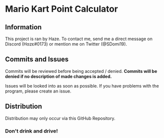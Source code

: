 <h1>Mario Kart Point Calculator</h1>

<h2>Information</h2>
<p>This project is ran by Haze. To contact me, send me a direct message on Discord (Hαzε#0173) or mention me on Twitter (@SDomi19).</p>

<h2>Commits and Issues</h2>
<p>Commits will be reviewed before being accepted / denied. <b>Commits will be denied if no description of made changes is added.</b></p>
<p>Issues will be looked into as soon as possible. If you have problems with the program, please create an issue.</p>

<h2>Distribution</h2>
<p>Distribution may only occur via this GitHub Repository.</p>

<h3>Don't drink and drive!</h3>

